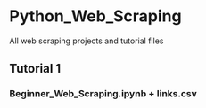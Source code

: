 # Python_Web_Scraping
All web scraping projects and tutorial files
## Tutorial 1
### Beginner_Web_Scraping.ipynb + links.csv
